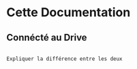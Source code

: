 # Cette Documentation

## Connécté au Drive


```{note}

Expliquer la différence entre les deux

```


